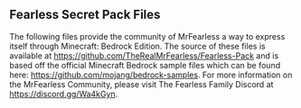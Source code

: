 ## Fearless Secret Pack Files

The following files provide the community of MrFearless a way to express itself through Minecraft: Bedrock Edition. The source of these files is available at https://github.com/TheRealMrFearless/Fearless-Pack and is based off the official Minecraft Bedrock sample files which can be found here: https://github.com/mojang/bedrock-samples. For more information on the MrFearless Community, please visit The Fearless Family Discord at https://discord.gg/Wa4kGyn. 
